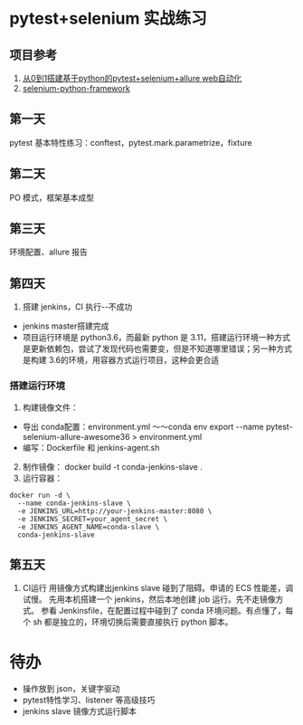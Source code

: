 # pytest+selenium 实战练习
## 项目参考
1. [从0到1搭建基于python的pytest+selenium+allure web自动化](https://www.bilibili.com/video/BV1WigMemE73?spm_id_from=333.788.videopod.episodes&vd_source=8f2b71ddad5771dd0e769f3ae9cbef9e&p=8)
2. [selenium-python-framework](https://github.com/startrug/selenium-python-framework/tree/master)
## 第一天
pytest 基本特性练习：conftest，pytest.mark.parametrize，fixture
## 第二天
PO 模式，框架基本成型
## 第三天
环境配置、allure 报告
## 第四天
1. 搭建 jenkins，CI 执行--不成功
- jenkins master搭建完成
- 项目运行环境是 python3.6，而最新 python 是 3.11，搭建运行环境一种方式是更新依赖包，尝试了发现代码也需要变，但是不知道哪里错误；另一种方式是构建 3.6的环境，用容器方式运行项目，这种会更合适
### 搭建运行环境
1. 构建镜像文件：
- 导出 conda配置：environment.yml ～～conda env export --name pytest-selenium-allure-awesome36 > environment.yml
- 编写：Dockerfile 和 jenkins-agent.sh
2. 制作镜像：
docker build -t conda-jenkins-slave .
3. 运行容器：
```shell
docker run -d \
  --name conda-jenkins-slave \
  -e JENKINS_URL=http://your-jenkins-master:8080 \
  -e JENKINS_SECRET=your_agent_secret \
  -e JENKINS_AGENT_NAME=conda-slave \
  conda-jenkins-slave
```

## 第五天
1. CI运行
用镜像方式构建出jenkins slave 碰到了阻碍。申请的 ECS 性能差，调试慢。
先用本机搭建一个 jenkins，然后本地创建 job 运行。先不走镜像方式。
参看 Jenkinsfile，在配置过程中碰到了 conda 环境问题。有点懂了，每个 sh 都是独立的，环境切换后需要直接执行 python 脚本。

# 待办
- 操作放到 json，关键字驱动
- pytest特性学习、listener 等高级技巧
- jenkins slave 镜像方式运行脚本